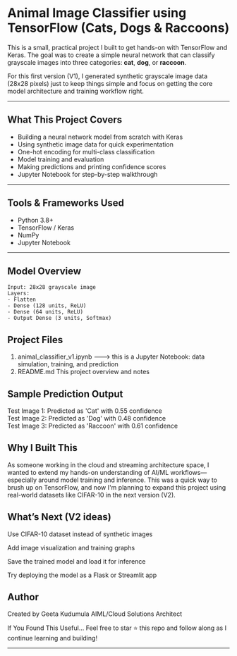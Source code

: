 #  Animal Image Classifier using TensorFlow (Cats, Dogs & Raccoons)

This is a small, practical project I built to get hands-on with TensorFlow and Keras. The goal was to create a simple neural network that can classify grayscale images into three categories: **cat**, **dog**, or **raccoon**.

For this first version (V1), I generated synthetic grayscale image data (28x28 pixels) just to keep things simple and focus on getting the core model architecture and training workflow right.

---

## What This Project Covers

- Building a neural network model from scratch with Keras
- Using synthetic image data for quick experimentation
- One-hot encoding for multi-class classification
- Model training and evaluation
- Making predictions and printing confidence scores
- Jupyter Notebook for step-by-step walkthrough

---

## Tools & Frameworks Used

- Python 3.8+
- TensorFlow / Keras
- NumPy
- Jupyter Notebook

---

##  Model Overview

```text
Input: 28x28 grayscale image  
Layers:
- Flatten
- Dense (128 units, ReLU)
- Dense (64 units, ReLU)
- Output Dense (3 units, Softmax)
```



## Project Files
1) animal_classifier_v1.ipynb ---> this is a	Jupyter Notebook: data simulation, training, and prediction
2) README.md	This project overview and notes


## Sample Prediction Output
Test Image 1: Predicted as 'Cat' with 0.55 confidence  
Test Image 2: Predicted as 'Dog' with 0.48 confidence  
Test Image 3: Predicted as 'Raccoon' with 0.61 confidence  

## Why I Built This
As someone working in the cloud and streaming architecture space, I wanted to extend my hands-on understanding of AI/ML workflows—especially around model training and inference. This was a quick way to brush up on TensorFlow, and now I'm planning to expand this project using real-world datasets like CIFAR-10 in the next version (V2).

## What’s Next (V2 ideas)
Use CIFAR-10 dataset instead of synthetic images

Add image visualization and training graphs

Save the trained model and load it for inference

Try deploying the model as a Flask or Streamlit app


## Author
Created by Geeta Kudumula
AIML/Cloud Solutions Architect

If You Found This Useful...
Feel free to star ⭐ this repo and follow along as I continue learning and building!

---



